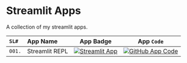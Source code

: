 # Streamlit Apps

A collection of my streamlit apps.

| `SL#` | App Name | App Badge | App **`Code`** |
|:---|:---|:---:|:---:|
| `001.` | Streamlit REPL | [![Streamlit App](https://static.streamlit.io/badges/streamlit_badge_black_white.svg)][#streamlit-repl-app] | [![GitHub App Code](https://img.shields.io/static/v1?logo=github&style=flat&color=blue&label=code&message=streamlit-repl%20⭐)][#code-streamlit-repl-app] |

<!--- Define Links: Begin --->
[#streamlit-repl-app]: https://share.streamlit.io/sugatoray/streamlit_apps/master/apps/streamlit_repl/app.py
[#code-streamlit-repl-app]: https://github.com/sugatoray/streamlit_apps/master/apps/streamlit_repl/app.py
<!--- Define Links: End --->
